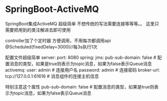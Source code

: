 # SpringBoot-ActiveMQ
SpringBoot集成ActiveMQ
超级简单 不想传统的写法需要连接等等等。。
这里只需要把用到的类注解进去即可使用

controller加了个定时器 方便调用，不用每次都调用api
    @Scheduled(fixedDelay=3000)//每3s执行1次
    

配置文件超级简单
server:
  port: 8080
spring:
  jms:
    pub-sub-domain: false   # 配置消息的类型，如果是true则表示为topic消息，如果为false表示Queue消息
  activemq:
    user: admin    # 连接用户名
    password: admin   # 连接密码
    broker-url: tcp://127.0.0.1:61616 # 消息组件的连接主机信息

  特别注意这个属性  pub-sub-domain: false   # 配置消息的类型，如果是true则表示为topic消息，如果为false表示Queue消息

